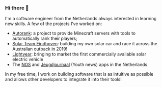 ### Hi there 👋

I'm a software engineer from the Netherlands always interested in learning new skills.
A few of the projects I've worked on:
- [Autorank](https://www.spigotmc.org/threads/autorank.44752/): a project to provide Minecraft servers with tools to automatically rank their players;
- [Solar Team Eindhoven](https://www.flickr.com/photos/solarteameindhoven/52162634399/): building my own solar car and race it across the Australian outback in 2019!
- [Lightyear](https://lightyear.one/): bringing to market the first commercially available solar electric vehicle
- The [NOS](https://play.google.com/store/apps/details?id=nl.nos.app&hl=nl) and [Jeugdjournaal](https://play.google.com/store/apps/details?id=nl.nos.jeugdjournaal&hl=nl) (Youth news) apps in the Netherlands

In my free time, I work on building software that is as intuitive as possible and allows other developers to integrate it into their tools!

<!--
**Staartvin/Staartvin** is a ✨ _special_ ✨ repository because its `README.md` (this file) appears on your GitHub profile.

Here are some ideas to get you started:

- 🔭 I’m currently working on ...
- 🌱 I’m currently learning ...
- 👯 I’m looking to collaborate on ...
- 🤔 I’m looking for help with ...
- 💬 Ask me about ...
- 📫 How to reach me: ...
- 😄 Pronouns: ...
- ⚡ Fun fact: ...
-->
